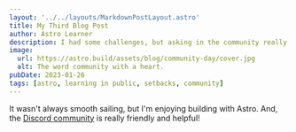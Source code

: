 ```yaml
---
layout: '../../layouts/MarkdownPostLayout.astro'
title: My Third Blog Post
author: Astro Learner
description: I had some challenges, but asking in the community really helped!
image:
  url: https://astro.build/assets/blog/community-day/cover.jpg
  alt: The word community with a heart.
pubDate: 2023-01-26
tags: [astro, learning in public, setbacks, community]
---
```


It wasn't always smooth sailing, but I'm enjoying building with Astro. And, the [Discord community](https://astro.build/chat) is really friendly and helpful!
